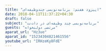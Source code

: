 ```yaml
---
title: "اپیزود هفتم: برنامه‌نویسی چندوظیفه‌ای"
date: 2018-04-11T11:37:22+04:30
draft: false
subject: "برنامه‌نویسی چند وظیفه‌ای در دات‌نت"
guests: "مرتضی دولتخواه"
aparat_url: "Hz3ue"
aparat_id: "15234304821461556"
youtube_url: "IRHzeKy8FdE"
---
```


